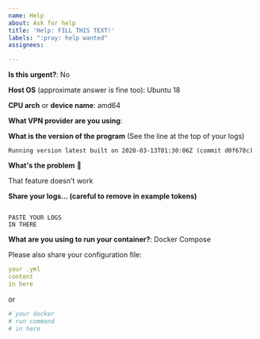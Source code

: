 ```yaml
---
name: Help
about: Ask for help
title: 'Help: FILL THIS TEXT!'
labels: ":pray: help wanted"
assignees:

---
```


<!---
⚠️ Answer the following or I'll insta-close your issue
-->

**Is this urgent?**: No

**Host OS** (approximate answer is fine too): Ubuntu 18

**CPU arch** or **device name**: amd64

**What VPN provider are you using**:

**What is the version of the program** (See the line at the top of your logs)

```
Running version latest built on 2020-03-13T01:30:06Z (commit d0f678c)
```

**What's the problem** 🤔

That feature doesn't work

**Share your logs... (careful to remove in example tokens)**

```log

PASTE YOUR LOGS
IN THERE

```

**What are you using to run your container?**: Docker Compose

Please also share your configuration file:

```yml
your .yml
content
in here
```

or

```sh
# your docker
# run command
# in here
```

